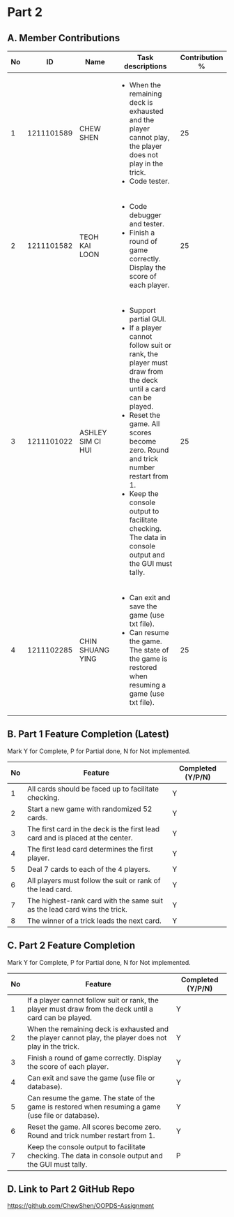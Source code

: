 # Part 2

## A. Member Contributions

No | ID         | Name | Task descriptions | Contribution %
-- | ---------- | ---- | ----------------- | --------------
1  | 1211101589 | CHEW SHEN|<ul><li>When the remaining deck is exhausted and the player cannot play, the player does not play in the trick.</li> <li> Code tester. </li> </ul>|25
2  | 1211101582 | TEOH KAI LOON     |<ul><li> Code debugger and tester.</li> <li>Finish a round of game correctly. Display the score of each player.</li> </ul>                 |25
3  | 1211101022 | ASHLEY SIM CI HUI|<ul><li> Support partial GUI.</li> <li> If a player cannot follow suit or rank, the player must draw from the deck until a card can be played.</li> <li>Reset the game. All scores become zero. Round and trick number restart from 1.</li><li>Keep the console output to facilitate checking. The data in console output and the GUI must tally.</li></ul>    |25
4  | 1211102285 | CHIN SHUANG YING |<ul><li> Can exit and save the game (use txt file).</li><li>Can resume the game. The state of the game is restored when resuming a game (use txt file).</li></ul>|25


## B. Part 1 Feature Completion (Latest)

Mark Y for Complete, P for Partial done, N for Not implemented.

No | Feature                                                                         | Completed (Y/P/N)
-- | ------------------------------------------------------------------------------- | -----------------
1  | All cards should be faced up to facilitate checking.                            |Y
2  | Start a new game with randomized 52 cards.                                      |Y
3  | The first card in the deck is the first lead card and is placed at the center.  |Y
4  | The first lead card determines the first player.                                |Y
5  | Deal 7 cards to each of the 4 players.                                          |Y
6  | All players must follow the suit or rank of the lead card.                      |Y
7  | The highest-rank card with the same suit as the lead card wins the trick.       |Y
8  | The winner of a trick leads the next card.                                      |Y


## C. Part 2 Feature Completion

Mark Y for Complete, P for Partial done, N for Not implemented.

No | Feature                                                                          | Completed (Y/P/N)
-- | -------------------------------------------------------------------------------- | -----------------
1  | If a player cannot follow suit or rank, the player must draw from the deck until a card can be played. |Y
2  | When the remaining deck is exhausted and the player cannot play,  the player does not play in the trick. |Y
3  | Finish a round of game correctly. Display the score of each player.              |Y
4  | Can exit and save the game (use file or database).                               |Y
5  | Can resume the game. The state of the game is restored when resuming a game (use file or database). |Y
6  | Reset the game. All scores become zero. Round and trick number restart from 1.   |Y
7  | Keep the console output to facilitate checking. The data in console output and the GUI must tally. |P


## D. Link to Part 2 GitHub Repo

https://github.com/ChewShen/OOPDS-Assignment

